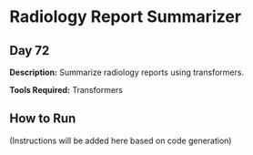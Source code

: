 # Radiology Report Summarizer

## Day 72

**Description:** Summarize radiology reports using transformers.

**Tools Required:** Transformers

## How to Run

(Instructions will be added here based on code generation)
